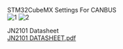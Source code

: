 
STM32CubeMX Settings For CANBUS </br>
![1](https://user-images.githubusercontent.com/76009919/209302995-1e74f4af-8346-4fa5-8011-05d6989eef42.png)
![2](https://user-images.githubusercontent.com/76009919/209303040-70dac226-71e2-445c-bff7-cc3c5fb6f012.png)

JN2101 Datasheet </br>
[JN2101 DATASHEET.pdf](https://github.com/timurlen44/STM32-TUTORIALS/files/10293677/JN2101.DATASHEET.pdf)
